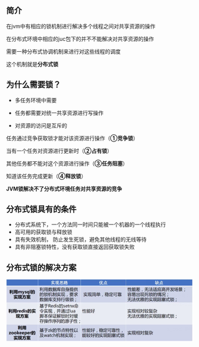 ## 简介

在jvm中有相应的锁机制进行解决多个线程之间对共享资源的操作

在分布式环境中相应的juc包下的并不不能解决对共享资源的操作

需要一种分布式协调机制来进行对这些线程的调度

这个机制就是**分布式锁**



## 为什么需要锁？

- 多任务环境中需要

- 任务都需要对统一共享资源进行写操作

- 对资源的访问是互斥的





任务通过竞争获取锁才能对该资源进行操作（**①竞争锁**）

当有一个任务对资源进行更新时（**②占有锁**）

其他任务都不能对这个资源进行操作（**③任务阻塞**）

知道该任务完成更新（**④释放锁**）



**JVM锁解决不了分布式环境任务对共享资源的竞争**



## 分布式锁具有的条件

- 分布式系统下，一个方法同一时间只能被一个机器的一个线程执行
- 高可用的获取锁与释放锁
- 具有失效机制， 防止发生死锁，避免其他线程的无线等待
- 具有非阻塞锁特性，没有获取锁直接返回获取锁失败



## 分布式锁的解决方案



![](picc/分布式锁解决.jpg)













































